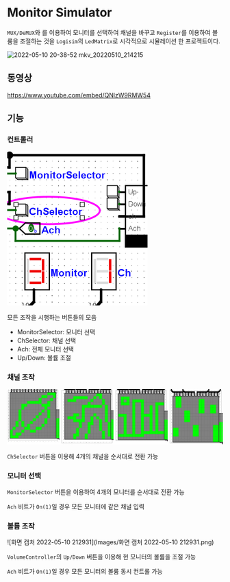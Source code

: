 # Monitor Simulator

`MUX/DeMUX`와 를 이용하여 모니터를 선택하여 채널을 바꾸고 `Register`를 이용하여 볼륨을 조절하는 것을 `Logisim`의 `LedMatrix`로 시각적으로 시뮬레이션 한 프로젝트이다. 

![2022-05-10 20-38-52 mkv_20220510_214215](https://user-images.githubusercontent.com/92268965/167630986-2d0ccbe2-5140-41c8-a065-6db1c3ed02b8.gif)


## 동영상

https://www.youtube.com/embed/QNlzW9RMW54

## 기능

### 컨트롤러

![image-20220510213343013](Images/image-20220510213343013.png)

모든 조작을 시행하는 버튼들의 모음

- MonitorSelector: 모니터 선택
- ChSelector: 채널 선택
- Ach: 전체 모니터 선택
- Up/Down: 볼륨 조절

### 채널 조작

![0510213113207842](Images/0510213113207842.jpg)

`ChSelector` 버튼을 이용해 4개의 채널을 순서대로 전환 가능

### 모니터 선택

`MonitorSelector` 버튼을 이용하여 4개의 모니터를 순서대로 전환 가능

`Ach` 비트가 `On(1)`일 경우 모든 모니터에 같은 채널 입력 

### 볼륨 조작

![화면 캡처 2022-05-10 212931](Images/화면 캡처 2022-05-10 212931.png)

`VolumeController`의 `Up/Down` 버튼을 이용해 현 모니터의 볼륨을 조절 가능

`Ach` 비트가 `On(1)`일 경우 모든 모니터의 볼륨 동시 컨트롤 가능

